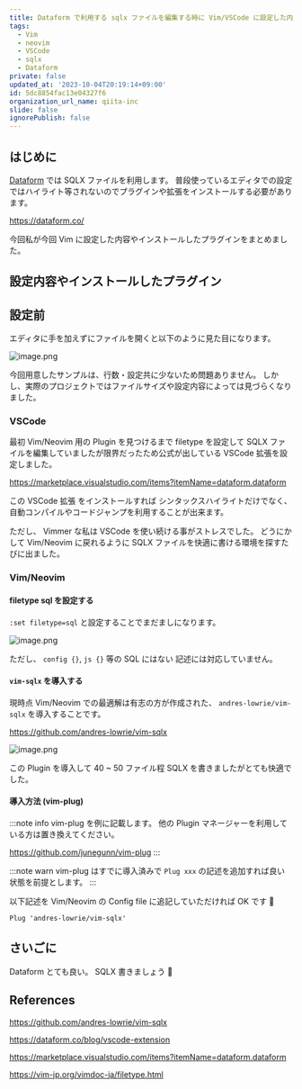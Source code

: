 ```yaml
---
title: Dataform で利用する sqlx ファイルを編集する時に Vim/VSCode に設定した内容やインストールしたプラグイン
tags:
  - Vim
  - neovim
  - VSCode
  - sqlx
  - Dataform
private: false
updated_at: '2023-10-04T20:19:14+09:00'
id: 5dc8854fac13e04327f6
organization_url_name: qiita-inc
slide: false
ignorePublish: false
---
```


## はじめに

[Dataform](https://dataform.co/) では SQLX ファイルを利用します。
普段使っているエディタでの設定ではハイライト等されないのでプラグインや拡張をインストールする必要があります。

https://dataform.co/

今回私が今回 Vim に設定した内容やインストールしたプラグインをまとめました。

## 設定内容やインストールしたプラグイン

## 設定前

エディタに手を加えずにファイルを開くと以下のように見た目になります。

![image.png](https://qiita-image-store.s3.ap-northeast-1.amazonaws.com/0/55950/373a33f5-4af6-ef2c-bce2-14840abdf039.png)

今回用意したサンプルは、行数・設定共に少ないため問題ありません。
しかし、実際のプロジェクトではファイルサイズや設定内容によっては見づらくなりました。

### VSCode

最初 Vim/Neovim 用の Plugin を見つけるまで filetype を設定して SQLX ファイルを編集していましたが限界だったため公式が出している VSCode 拡張を設定しました。

https://marketplace.visualstudio.com/items?itemName=dataform.dataform

この VSCode 拡張 をインストールすれば シンタックスハイライトだけでなく、
自動コンパイルやコードジャンプを利用することが出来ます。

ただし、 Vimmer な私は VSCode を使い続ける事がストレスでした。
どうにかして Vim/Neovim に戻れるように SQLX ファイルを快適に書ける環境を探すたびに出ました。

### Vim/Neovim

#### filetype sql を設定する

`:set filetype=sql` と設定することでまだましになります。

![image.png](https://qiita-image-store.s3.ap-northeast-1.amazonaws.com/0/55950/38e19808-c445-4ded-4bdb-32843b98fd0e.png)

ただし、 `config {}`, `js {}` 等の SQL にはない 記述には対応していません。

#### `vim-sqlx` を導入する

現時点 Vim/Neovim での最適解は有志の方が作成された、 `andres-lowrie/vim-sqlx` を導入することです。

https://github.com/andres-lowrie/vim-sqlx

![image.png](https://qiita-image-store.s3.ap-northeast-1.amazonaws.com/0/55950/441bc447-a2ca-704f-096c-03edb3440ee2.png)

この Plugin を導入して 40 ~ 50 ファイル程 SQLX を書きましたがとても快適でした。

#### 導入方法 (vim-plug)

:::note info
vim-plug を例に記載します。
他の Plugin マネージャーを利用している方は置き換えてください。

https://github.com/junegunn/vim-plug
:::

:::note warn
vim-plug はすでに導入済みで `Plug xxx` の記述を追加すれば良い状態を前提とします。
:::

以下記述を Vim/Neovim の Config file に追記していただければ OK です :tada:

```vim:
Plug 'andres-lowrie/vim-sqlx'
```

## さいごに

Dataform とても良い。
SQLX 書きましょう :muscle:

## References

https://github.com/andres-lowrie/vim-sqlx

https://dataform.co/blog/vscode-extension

https://marketplace.visualstudio.com/items?itemName=dataform.dataform

https://vim-jp.org/vimdoc-ja/filetype.html
